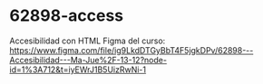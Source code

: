 # 62898-access
Accesibilidad con HTML
Figma del curso: https://www.figma.com/file/ig9LkdDTGyBbT4F5jgkDPv/62898---Accesibilidad---Ma-Jue%2F-13-12?node-id=1%3A712&t=iyEWrJ1B5UizRwNi-1

